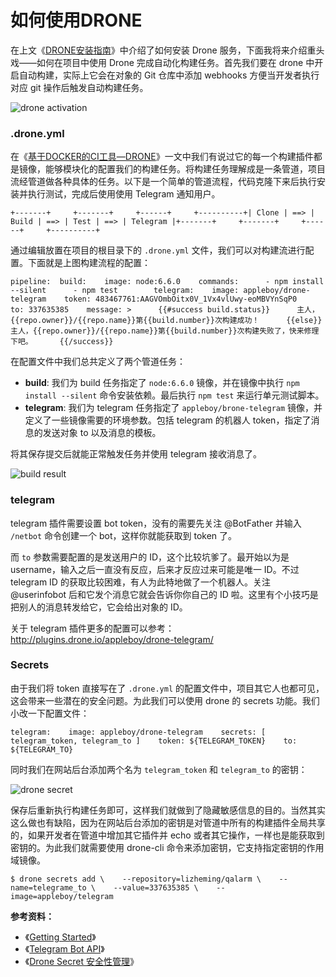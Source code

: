 # 如何使用DRONE



在上文《[DRONE安装指南](https://imnerd.org/drone-installation.html)》中介绍了如何安装 Drone 服务，下面我将来介绍重头戏——如何在项目中使用 Drone 完成自动化构建任务。首先我们要在 drone 中开启自动构建，实际上它会在对象的 Git 仓库中添加 webhooks 方便当开发者执行对应 git 操作后触发自动构建任务。

![drone activation](https://p5.ssl.qhimg.com/t01e1f991a862a1b7b4.jpg)

### .drone.yml

在《[基于DOCKER的CI工具—DRONE](https://imnerd.org/drone.html)》一文中我们有说过它的每一个构建插件都是镜像，能够模块化的配置我们的构建任务。将构建任务理解成是一条管道，项目流经管道做各种具体的任务。以下是一个简单的管道流程，代码克隆下来后执行安装并执行测试，完成后使用使用 Telegram 通知用户。

```text
+-------+     +-------+     +------+     +----------+| Clone | ==> | Build | ==> | Test | ==> | Telegram |+-------+     +-------+     +------+     +----------+
```

通过编辑放置在项目的根目录下的 `.drone.yml` 文件，我们可以对构建流进行配置。下面就是上图构建流程的配置：

```text
pipeline:  build:    image: node:6.6.0    commands:      - npm install --silent      - npm test        telegram:    image: appleboy/drone-telegram    token: 483467761:AAGVOmbOitx0V_1Vx4vlUwy-eoMBVYnSqP0    to: 337635385    message: >      {{#success build.status}}      主人，{{repo.owner}}/{{repo.name}}第{{build.number}}次构建成功！      {{else}}      主人，{{repo.owner}}/{{repo.name}}第{{build.number}}次构建失败了，快来修理下吧。      {{/success}}
```

在配置文件中我们总共定义了两个管道任务：

* **build**: 我们为 build 任务指定了 `node:6.6.0` 镜像，并在镜像中执行 `npm install --silent` 命令安装依赖。最后执行 `npm test` 来运行单元测试脚本。
* **telegram**: 我们为 telegram 任务指定了 `appleboy/brone-telegram` 镜像，并定义了一些镜像需要的环境参数。包括 telegram 的机器人 token，指定了消息的发送对象 to 以及消息的模板。

将其保存提交后就能正常触发任务并使用 telegram 接收消息了。

![build result](https://p2.ssl.qhimg.com/t017f906baba6e05df9.jpg)

### telegram

telegram 插件需要设置 bot token，没有的需要先关注 @BotFather 并输入 `/netbot` 命令创建一个 bot，这样你就能获取到 token 了。

而 `to` 参数需要配置的是发送用户的 ID，这个比较坑爹了。最开始以为是 username，输入之后一直没有反应，后来才反应过来可能是唯一 ID。不过 telegram ID 的获取比较困难，有人为此特地做了一个机器人。关注 @userinfobot 后和它发个消息它就会告诉你你自己的 ID 啦。这里有个小技巧是把别人的消息转发给它，它会给出对象的 ID。

关于 telegram 插件更多的配置可以参考：http://plugins.drone.io/appleboy/drone-telegram/

### Secrets

由于我们将 token 直接写在了 `.drone.yml` 的配置文件中，项目其它人也都可见，这会带来一些潜在的安全问题。为此我们可以使用 drone 的 secrets 功能。我们小改一下配置文件：

```text
telegram:    image: appleboy/drone-telegram    secrets: [ telegram_token, telegram_to ]    token: ${TELEGRAM_TOKEN}    to: ${TELEGRAM_TO}
```

同时我们在网站后台添加两个名为 `telegram_token` 和 `telegram_to` 的密钥：

![drone secret](https://p3.ssl.qhimg.com/t010daa0af390eff524.jpg)

保存后重新执行构建任务即可，这样我们就做到了隐藏敏感信息的目的。当然其实这么做也有缺陷，因为在网站后台添加的密钥是对管道中所有的构建插件全局共享的，如果开发者在管道中增加其它插件并 echo 或者其它操作，一样也是能获取到密钥的。为此我们就需要使用 drone-cli 命令来添加密钥，它支持指定密钥的作用域镜像。

```text
$ drone secrets add \    --repository=lizheming/qalarm \    --name=telegrame_to \    --value=337635385 \    --image=appleboy/telegram
```

**参考资料：**

* 《[Getting Started](http://docs.drone.io/getting-started/)》
* 《[Telegram Bot API](https://core.telegram.org/bots/api)》
* 《[Drone Secret 安全性管理](https://blog.wu-boy.com/2017/11/drone-secret-security/)》

